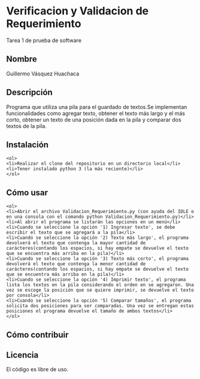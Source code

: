 # Verificacion y Validacion de Requerimiento
Tarea 1 de prueba de software
## Nombre
Guillermo Vásquez Huachaca
## Descripción
Programa que utiliza una pila para el guardado de textos.Se implementan funcionalidades como agregar texto, obtener el texto más largo y el más corto, obtener un texto de una posición dada en la pila y comparar dos textos de la pila.
## Instalación
    <ol>
    <li>Realizar el clone del repositorio en un directorio local</li>
    <li>Tener instalado python 3 (la más reciente)</li>
    </ol>
## Cómo usar
    <ol>
    <li>Abrir el archivo Validacion_Requerimiento.py (con ayuda del IDLE o en una consola con el comando python Validacion_Requerimiento.py)</li>
    <li>Al abrir el programa se listarán las opciones en un menú</li>
    <li>Cuando se seleccione la opción '1) Ingresar texto', se debe escribir el texto que se agregará a la pila</li>
    <li>Cuando se seleccione la opción '2) Texto más largo', el programa devolverá el texto que contenga la mayor cantidad de carácteres(contando los espacios, si hay empate se devuelve el texto que se encuentra más arriba en la pila)</li>
    <li>Cuando se seleccione la opción '3) Texto más corto', el programa devolverá el texto que contenga la menor cantidad de carácteres(contando los espacios, si hay empate se devuelve el texto que se encuentra más arriba en la pila)</li>
    <li>Cuando se seleccione la opción '4) Imprimir texto', el programa lista los textos en la pila considerando el orden en se agregaron. Una vez se escoge la posición que se quiere imprimir, se devuelve el texto por consola</li>
    <li>Cuando se seleccione la opción '5) Comparar tamaños', el programa solicita dos posiciones para ser comparadas. Una vez se entregan estas posiciones el programa devuelve el tamaño de ambos textos</li>
    </ol>
## Cómo contribuir
## Licencia
El código es libre de uso.